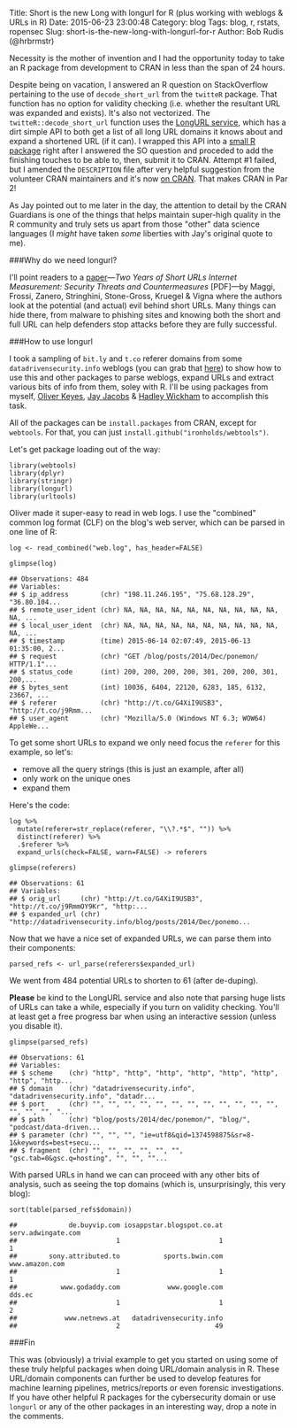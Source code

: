 Title: Short is the new Long with longurl for R (plus working with weblogs & URLs in R)
Date: 2015-06-23 23:00:48
Category: blog
Tags: blog, r, rstats, ropensec
Slug: short-is-the-new-long-with-longurl-for-r
Author: Bob Rudis (@hrbrmstr)

Necessity is the mother of invention and I had the opportunity today to take an R package from development to CRAN in less than the span of 24 hours.

Despite being on vacation, I answered an R question on StackOverflow pertaining to the use of `decode_short_url` from the `twitteR` package. That function has no option for validity checking (i.e. whether the resultant URL was expanded and exists). It's also not vectorized. The `twitteR::decode_short_url` function uses the [LongURL service](http://longurl.org), which has a dirt simple API to both get a list of all long URL domains it knows about and expand a shortened URL (if it can). I wrapped this API into a [small R package](https://github.com/hrbrmstr/longurl) right after I answered the SO question and proceded to add the finishing touches to be able to, then, submit it to CRAN. Attempt #1 failed, but I amended the `DESCRIPTION` file after very helpful suggestion from the volunteer CRAN maintainers and it's now [on CRAN](http://cran.r-project.org/web/packages/longurl/index.html). That makes CRAN in Par 2!

As Jay pointed out to me later in the day, the attention to detail by the CRAN Guardians is one of the things that helps maintain super-high quality in the R community and truly sets us apart from those "other" data science languages (I _might_ have taken _some_ liberties with Jay's original quote to me).

###Why do we need longurl?

I'll point readers to a [paper](http://www.syssec-project.eu/m/page-media/3/maggi-longshore-www13.pdf)&mdash;*Two Years of Short URLs Internet Measurement: Security Threats and Countermeasures* [PDF]&mdash;by Maggi, Frossi, Zanero, Stringhini, Stone-Gross, Kruegel & Vigna where the authors look at the potential (and actual) evil behind short URLs. Many things can hide there, from malware to phishing sites and knowing both the short and full URL can help defenders stop attacks before they are fully successful.

###How to use longurl

I took a sampling of `bit.ly` and `t.co` referer domains from some `datadrivensecurity.info` weblogs (you can grab that [here](https://gist.github.com/hrbrmstr/186aec0f0db62347ea32)) to show how to use this and other packages to parse weblogs, expand URLs and extract various bits of info from them, soley with R. I'll be using packages from myself, [Oliver Keyes](https://twitter.com/quominus), [Jay Jacobs](https://twitter.com/jayjacobs) & [Hadley Wickham](https://twitter.com/hadleywickham/) to accomplish this task.

All of the packages can be `install.packages` from CRAN, except for `webtools`. For that, you can just `install.github("ironholds/webtools")`.

Let's get package loading out of the way:

    library(webtools)
    library(dplyr)
    library(stringr)
    library(longurl)
    library(urltools)

Oliver made it super-easy to read in web logs. I use the "combined" common log format (CLF) on the blog's web server, which can be parsed in one line of R:

    log <- read_combined("web.log", has_header=FALSE)

    glimpse(log)

    ## Observations: 484
    ## Variables:
    ## $ ip_address        (chr) "198.11.246.195", "75.68.128.29", "36.80.104...
    ## $ remote_user_ident (chr) NA, NA, NA, NA, NA, NA, NA, NA, NA, NA, NA, ...
    ## $ local_user_ident  (chr) NA, NA, NA, NA, NA, NA, NA, NA, NA, NA, NA, ...
    ## $ timestamp         (time) 2015-06-14 02:07:49, 2015-06-13 01:35:00, 2...
    ## $ request           (chr) "GET /blog/posts/2014/Dec/ponemon/ HTTP/1.1"...
    ## $ status_code       (int) 200, 200, 200, 200, 301, 200, 200, 301, 200,...
    ## $ bytes_sent        (int) 10036, 6404, 22120, 6283, 185, 6132, 23667, ...
    ## $ referer           (chr) "http://t.co/G4XiI9USB3", "http://t.co/j9Rmm...
    ## $ user_agent        (chr) "Mozilla/5.0 (Windows NT 6.3; WOW64) AppleWe...

To get some short URLs to expand we only need focus the `referer` for this example, so let's:

- remove all the query strings (this is just an example, after all)
- only work on the unique ones
- expand them

Here's the code:

    log %>%
      mutate(referer=str_replace(referer, "\\?.*$", "")) %>%
      distinct(referer) %>%
      .$referer %>%
      expand_urls(check=FALSE, warn=FALSE) -> referers
      
    glimpse(referers)

    ## Observations: 61
    ## Variables:
    ## $ orig_url     (chr) "http://t.co/G4XiI9USB3", "http://t.co/j9RmmOY9Kr", "http:...
    ## $ expanded_url (chr) "http://datadrivensecurity.info/blog/posts/2014/Dec/ponemo...

Now that we have a nice set of expanded URLs, we can parse them into their components: 

    parsed_refs <- url_parse(referers$expanded_url)

We went from 484 potential URLs to shorten to 61 (after de-duping).

**Please** be kind to the LongURL service and also note that parsing huge lists of URLs can take a while, especially if you turn on validity checking. You'll at least get a free progress bar when using an interactive session (unless you disable it).

    glimpse(parsed_refs)

    ## Observations: 61
    ## Variables:
    ## $ scheme    (chr) "http", "http", "http", "http", "http", "http", "http", "http...
    ## $ domain    (chr) "datadrivensecurity.info", "datadrivensecurity.info", "datadr...
    ## $ port      (chr) "", "", "", "", "", "", "", "", "", "", "", "", "", "", "", "...
    ## $ path      (chr) "blog/posts/2014/dec/ponemon/", "blog/", "podcast/data-driven...
    ## $ parameter (chr) "", "", "", "ie=utf8&qid=1374598875&sr=8-1&keywords=best+secu...
    ## $ fragment  (chr) "", "", "", "", "", "", "gsc.tab=0&gsc.q=hosting", "", "", ""...

With parsed URLs in hand we can can proceed with any other bits of analysis, such as seeing the top domains (which is, unsurprisingly, this very blog):

    sort(table(parsed_refs$domain))

    ##             de.buyvip.com iosappstar.blogspot.co.at        serv.adwingate.com 
    ##                         1                         1                         1 
    ##        sony.attributed.to           sports.bwin.com            www.amazon.com 
    ##                         1                         1                         1 
    ##           www.godaddy.com            www.google.com                    dds.ec 
    ##                         1                         1                         2 
    ##            www.netnews.at   datadrivensecurity.info 
    ##                         2                        49 

###Fin

This was (obviously) a trivial example to get you started on using some of these truly helpful packages when doing URL/domain analysis in R. These URL/domain components can further be used to develop features for machine learning pipelines, metrics/reports or even forensic investigations. If you have other helpful R packages for the cybersecurity domain or use `longurl` or any of the other packages in an interesting way, drop a note in the comments.
